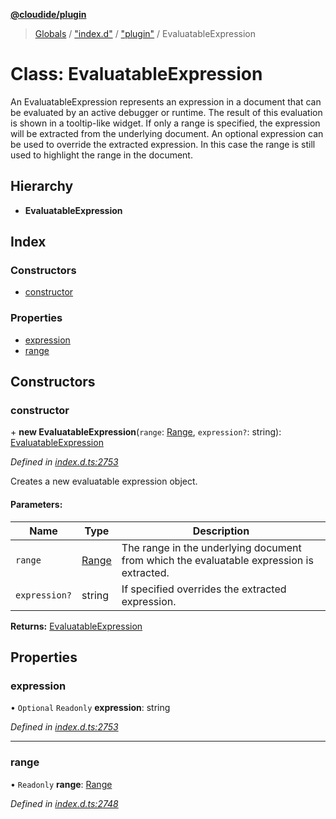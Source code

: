 **[@cloudide/plugin](../README.md)**

> [Globals](../README.md) / ["index.d"](../modules/_index_d_.md) / ["plugin"](../modules/_index_d_._plugin_.md) / EvaluatableExpression

# Class: EvaluatableExpression

An EvaluatableExpression represents an expression in a document that can be evaluated by an active debugger or runtime.
The result of this evaluation is shown in a tooltip-like widget.
If only a range is specified, the expression will be extracted from the underlying document.
An optional expression can be used to override the extracted expression.
In this case the range is still used to highlight the range in the document.

## Hierarchy

* **EvaluatableExpression**

## Index

### Constructors

* [constructor](_index_d_._plugin_.evaluatableexpression.md#constructor)

### Properties

* [expression](_index_d_._plugin_.evaluatableexpression.md#expression)
* [range](_index_d_._plugin_.evaluatableexpression.md#range)

## Constructors

### constructor

\+ **new EvaluatableExpression**(`range`: [Range](_index_d_._plugin_.range.md), `expression?`: string): [EvaluatableExpression](_index_d_._plugin_.evaluatableexpression.md)

*Defined in [index.d.ts:2753](https://github.com/shuyaqian/cloudide-plugin-api/blob/57a3a2a/index.d.ts#L2753)*

Creates a new evaluatable expression object.

#### Parameters:

Name | Type | Description |
------ | ------ | ------ |
`range` | [Range](_index_d_._plugin_.range.md) | The range in the underlying document from which the evaluatable expression is extracted. |
`expression?` | string | If specified overrides the extracted expression.  |

**Returns:** [EvaluatableExpression](_index_d_._plugin_.evaluatableexpression.md)

## Properties

### expression

• `Optional` `Readonly` **expression**: string

*Defined in [index.d.ts:2753](https://github.com/shuyaqian/cloudide-plugin-api/blob/57a3a2a/index.d.ts#L2753)*

___

### range

• `Readonly` **range**: [Range](_index_d_._plugin_.range.md)

*Defined in [index.d.ts:2748](https://github.com/shuyaqian/cloudide-plugin-api/blob/57a3a2a/index.d.ts#L2748)*
